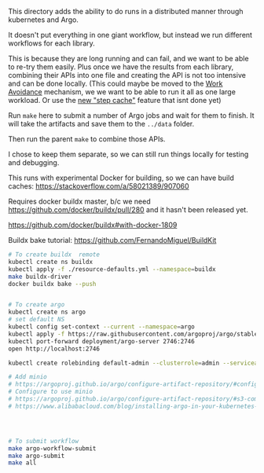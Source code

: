 This directory adds the ability to do runs in a distributed manner through kubernetes and Argo.

It doesn't put everything in one giant workflow, but instead we run different workflows for each library.

This is because they are long running and can fail, and we want to be able to re-try them easily. Plus once we have the results from each library, combining their APIs into one file and creating the API is not too intensive and can be done locally. (This could maybe be moved to the [Work Avoidance](https://argoproj.github.io/argo/work-avoidance/) mechanism, we we want to be able to run it all as one large workload. Or use the [new "step cache"](https://github.com/argoproj/argo/issues/944) feature that isnt done yet)

Run `make` here to submit a number of Argo jobs and wait for them to finish. It will take the artifacts and save them to the `../data` folder.

Then run the parent `make` to combine those APIs.

I chose to keep them separate, so we can still run things locally for testing and debugging.


This runs with experimental Docker for building, so we can
have build caches: https://stackoverflow.com/a/58021389/907060

Requires docker buildx master, b/c we need https://github.com/docker/buildx/pull/280
and it hasn't been released yet.

https://github.com/docker/buildx#with-docker-1809



Buildx bake tutorial: https://github.com/FernandoMiguel/BuildKit

```bash
# To create buildx  remote
kubectl create ns buildx
kubectl apply -f ./resource-defaults.yml --namespace=buildx
make buildx-driver
docker buildx bake --push


# To create argo
kubectl create ns argo
# set default NS
kubectl config set-context --current --namespace=argo
kubectl apply -f https://raw.githubusercontent.com/argoproj/argo/stable/manifests/namespace-install.yaml 
kubectl port-forward deployment/argo-server 2746:2746
open http://localhost:2746

kubectl create rolebinding default-admin --clusterrole=admin --serviceaccount=argo:default -n argo

# Add minio
# https://argoproj.github.io/argo/configure-artifact-repository/#configuring-minio
# Configure to use minio
# https://argoproj.github.io/argo/configure-artifact-repository/#s3-compatible-artifact-repository-bucket-such-as-aws-gcs-and-minio
# https://www.alibabacloud.com/blog/installing-argo-in-your-kubernetes-cluster_595446   




# To submit workflow
make argo-workflow-submit
make argo-submit
make all
```